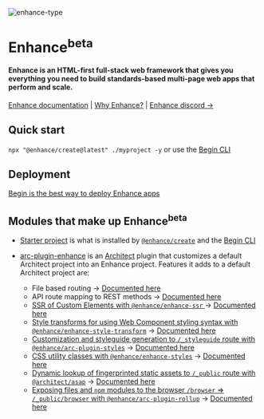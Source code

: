 
![enhance-type](https://user-images.githubusercontent.com/76308/223791539-c5d96545-ed00-4cc7-b8f4-3f51900189f8.svg)

# Enhance<sup>beta</sup>

#### Enhance is an HTML-first full-stack web framework that gives you everything you need to build standards-based multi-page web apps that perform and scale.

[Enhance documentation](https://enhance.dev) | [Why Enhance?](https://enhance.dev/docs/learn/why-enhance) | [Enhance discord →](https://enhance.dev/discord)

## Quick start
`npx "@enhance/create@latest" ./myproject -y`
or use the [Begin CLI](https://begin.com)

## Deployment
[Begin is the best way to deploy Enhance apps](https://begin.com/)

## Modules that make up Enhance<sup>beta</sup>

- [Starter project](https://github.com/enhance-dev/enhance-starter-project) is what is installed by [`@enhance/create`](https://github.com/enhance-dev/create) and the [Begin CLI](begin.com/docs/)

- [arc-plugin-enhance](https://github.com/enhance-dev/arc-plugin-enhance) is an [Architect](https://arc.codes) plugin that customizes a default Architect project into an Enhance project.
Features it adds to a default Architect project are:
  - File based routing → [Documented here](https://enhance.dev/docs/learn/starter-project/structure)
  - API route mapping to REST methods → [Documented here](https://enhance.dev/docs/learn/starter-project/api)
  - [SSR of Custom Elements with `@enhance/enhance-ssr` ](https://github.com/enhance-dev/enhance-ssr) → [Documented here](https://enhance.dev/docs/learn/starter-project/elements)
  - [Style transforms for using Web Component styling syntax with `@enhance/enhance-style-transform`](https://github.com/enhance-dev/enhance-style-transform) → [Documented here](https://enhance.dev/docs/learn/concepts/styling/element-styles)
  - [Customization and styleguide generation to `/_styleguide` route with `@enhance/arc-plugin-styles`](https://github.com/enhance-dev/arc-plugin-styles) → [Documented here](https://enhance.dev/docs/learn/concepts/styling/utility-classes)
  - [CSS utility classes with `@enhance/enhance-styles`](https://github.com/enhance-dev/enhance-styles) → [Documented here](https://enhance.dev/docs/learn/concepts/styling/utility-classes)
  - [Dynamic lookup of fingerprinted static assets to `/_public` route with `@architect/asap`](https://github.com/architect/asap/) → [Documented here](https://enhance.dev/docs/learn/starter-project/public)
  - [Exposing files and `npm` modules to the browser `/browser` => `/_public/browser` with `@enhance/arc-plugin-rollup`](https://github.com/enhance-dev/arc-plugin-rollup) → [Documented here](https://enhance.dev/docs/learn/starter-project/browser)

